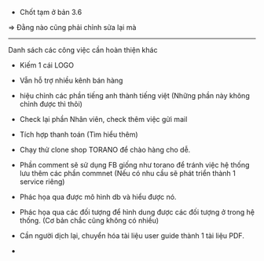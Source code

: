 - Chốt tạm ở bản 3.6 

=> Đằng nào cũng phải chỉnh sửa lại mà 


-----------------------------------------------

Danh sách các công việc cần hoàn thiện khác


+ Kiếm 1 cái LOGO
+ Vẫn hỗ trợ nhiều kênh bán hàng
+ hiệu chỉnh các phần tiếng anh thành tiếng việt (Những phần này không chỉnh được thì thôi)
+ Check lại phần Nhân viên, check thêm việc gửi mail
+ Tích hợp thanh toán (Tìm hiểu thêm)
+ Chạy thử clone shop TORANO để chào hàng cho dễ.
+ Phần comment sẽ sử dụng FB giống như torano để tránh việc hệ thống lưu thêm các phần commnet (Nếu có nhu cầu sẽ phát triển thành 1 service riêng)


+ Phác họa qua được mô hình db và hiểu được nó.
+ Phác họa qua các đối tượng để hình dung được các đối tượng ở trong hệ thống. (Cơ bản chắc cũng không có nhiều)

+  Cần người dịch lại, chuyển hóa tài liệu user guide thành 1 tài liệu PDF.

+ 